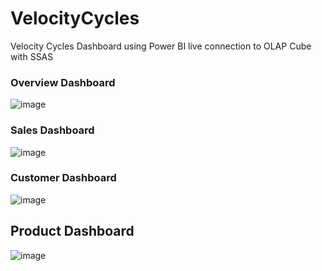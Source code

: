 # VelocityCycles
Velocity Cycles Dashboard using Power BI live connection to OLAP Cube with SSAS

### Overview Dashboard
![image](https://github.com/user-attachments/assets/b60077d4-2884-4350-bdca-2299639c19f1)

### Sales Dashboard
![image](https://github.com/user-attachments/assets/dd0e7865-c55b-4b10-8c01-a55df247afcb)

### Customer Dashboard
![image](https://github.com/user-attachments/assets/22b448a8-433c-44b5-957e-0de17f9fbcda)

## Product Dashboard
![image](https://github.com/user-attachments/assets/d66acfde-9e99-4f53-b97f-59ebf141c6c6)
